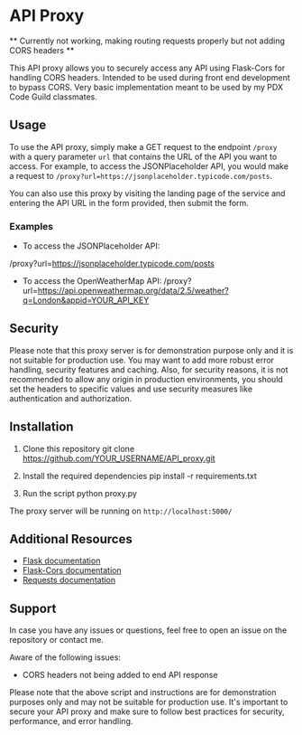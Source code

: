 # API Proxy

** Currently not working, making routing requests properly but not adding CORS headers **

This API proxy allows you to securely access any API using Flask-Cors for handling CORS headers. Intended to be used during front end development to bypass CORS. Very basic implementation meant to be used by my PDX Code Guild classmates.

## Usage

To use the API proxy, simply make a GET request to the endpoint `/proxy` with a query parameter `url` that contains the URL of the API you want to access. For example, to access the JSONPlaceholder API, you would make a request to `/proxy?url=https://jsonplaceholder.typicode.com/posts`.

You can also use this proxy by visiting the landing page of the service and entering the API URL in the form provided, then submit the form.

### Examples

- To access the JSONPlaceholder API:
 
/proxy?url=https://jsonplaceholder.typicode.com/posts


- To access the OpenWeatherMap API:
/proxy?url=https://api.openweathermap.org/data/2.5/weather?q=London&appid=YOUR_API_KEY



## Security

Please note that this proxy server is for demonstration purpose only and it is not suitable for production use. You may want to add more robust error handling, security features and caching.
Also, for security reasons, it is not recommended to allow any origin in production environments, you should set the headers to specific values and use security measures like authentication and authorization.

## Installation

1. Clone this repository
git clone https://github.com/YOUR_USERNAME/API_proxy.git


2. Install the required dependencies
pip install -r requirements.txt


3. Run the script
python proxy.py

The proxy server will be running on `http://localhost:5000/`

## Additional Resources
- [Flask documentation](https://flask.palletsprojects.com/en/2.1.x/)
- [Flask-Cors documentation](https://flask-cors.readthedocs.io/en/latest/)
- [Requests documentation](https://requests.readthedocs.io/en/latest/)

## Support

In case you have any issues or questions, feel free to open an issue on the repository or contact me.

Aware of the following issues:

- CORS headers not being added to end API response


Please note that the above script and instructions are for demonstration purposes only and may not be suitable for production use. It's important to secure your API proxy and make sure to follow best practices for security, performance, and error handling.